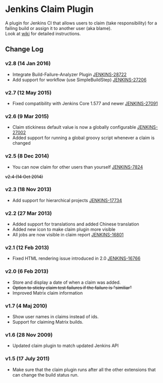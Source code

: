 Jenkins Claim Plugin
=========================

A plugin for Jenkins CI that allows users to claim (take responsibility) for a failing build or assign it to another user (aka blame).<br>
Look at [wiki] for detailed instructions.

Change Log
----------
### v2.8 (14 Jan 2016)
- Integrate Build-Failure-Analyzer Plugin [JENKINS-28722]
- Add support for workflow (use SimpleBuildStep) [JENKINS-27206]

### v2.7 (12 May 2015)
- Fixed compatibility with Jenkins Core 1.577 and newer [JENKINS-27091]

### v2.6 (9 Mar 2015)
- Claim stickiness default value is now a globally configurable [JENKINS-27002]
- Added support for running a global groovy script whenever a claim is changed

### v2.5 (8 Dec 2014)
- You can now claim for other users than yourself [JENKINS-7824]

~~v2.4 (14 Oct 2014)~~

### v2.3 (18 Nov 2013)
- Add support for hierarchical projects [JENKINS-17734]

### v2.2 (27 Mar 2013)
- Added support for translations and added Chinese translation
- Added new icon to make claim plugin more visible
- All jobs are now visible in claim report [JENKINS-16801]

### v2.1 (12 Feb 2013)

- Fixed HTML rendering issue introduced in 2.0 [JENKINS-16766]

### v2.0 (6 Feb 2013)

- Store and display a date of when a claim was added.
- ~~Option to sticky claim test failures if the failure is "similiar"~~
- Improved Matrix claim information

### v1.7 (4 Maj 2010)

- Show user names in claims instead of ids.
- Support for claiming Matrix builds.

### v1.6 (28 Nov 2009)

- Updated claim plugin to match updated Jenkins API

### v1.5 (17 July 2011)

- Make sure that the claim plugin runs after all the other extensions that can change the build status run.

[JENKINS-28722]: https://issues.jenkins-ci.org/browse/JENKINS-28722
[JENKINS-27206]: https://issues.jenkins-ci.org/browse/JENKINS-27206
[JENKINS-27091]: https://issues.jenkins-ci.org/browse/JENKINS-27091
[JENKINS-27002]: https://issues.jenkins-ci.org/browse/JENKINS-27002
[JENKINS-17734]: https://issues.jenkins-ci.org/browse/JENKINS-17734
[JENKINS-16801]: https://issues.jenkins-ci.org/browse/JENKINS-16801
[JENKINS-16766]: https://issues.jenkins-ci.org/browse/JENKINS-16766
[JENKINS-7824]: https://issues.jenkins-ci.org/browse/JENKINS-7824
[wiki]: https://wiki.jenkins-ci.org/display/JENKINS/Claim+plugin